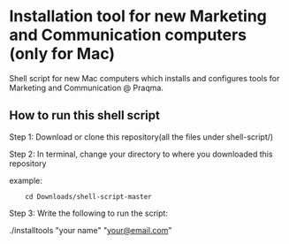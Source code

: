 # Installation tool for new Marketing and Communication computers (only for Mac)

Shell script for new Mac computers which installs and configures tools for Marketing and Communication @ Praqma.

## How to run this shell script

Step 1: Download or clone this repository(all the files under shell-script/)

Step 2: In terminal, change your directory to where you downloaded this repository
        
example: 
        
        cd Downloads/shell-script-master
        
Step 3: Write the following to run the script:

./installtools "your name" "your@email.com"
